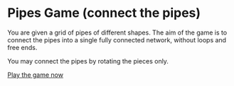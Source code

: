 # Pipes Game (connect the pipes)
You are given a grid of pipes of different shapes. The aim of the game is to connect the pipes into a single fully connected network, without loops and free ends.

You may connect the pipes by rotating the pieces only.

[Play the game now](https://cdn.rawgit.com/lwchkg/pipesgame/71d147b2c258f9c75405900693a773094e0c0f73/pipes.html)
